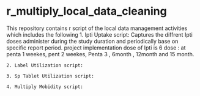 # r_multiply_local_data_cleaning
This repository contains r script of the local data management activities which includes the following
    1. Ipti Uptake script: Captures the diffrent Ipti doses administer during the study duration and periodically base on 
       specific report period. project implementation dose of Ipti is 6 dose : at penta 1 weekes, pent 2 weekes, Penta 3 ,
       6month , 12month and 15 month.
       
    2. Label Utilization script: 
    
    3. Sp Tablet Utilization script:
    
    4. Multiply Mobidity script:
    
